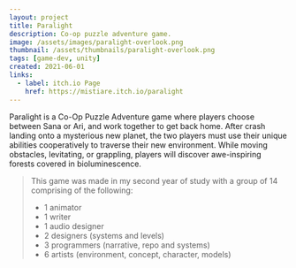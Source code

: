```yaml
---
layout: project
title: Paralight
description: Co-op puzzle adventure game.
image: /assets/images/paralight-overlook.png
thumbnail: /assets/thumbnails/paralight-overlook.png
tags: [game-dev, unity]
created: 2021-06-01
links:
  - label: itch.io Page
    href: https://mistiare.itch.io/paralight
---
```


Paralight is a Co-Op Puzzle Adventure game where players choose between Sana or Ari, and work together to get back home. After crash landing onto a mysterious new planet, the two players must use their unique abilities cooperatively to traverse their new environment. While moving obstacles, levitating, or grappling, players will discover awe-inspiring forests covered in bioluminescence.

> This game was made in my second year of study with a group of 14 comprising of the following:
> - 1 animator
> - 1 writer
> - 1 audio designer
> - 2 designers (systems and levels)
> - 3 programmers (narrative, repo and systems)
> - 6 artists (environment, concept, character, models)